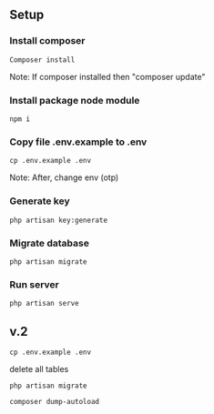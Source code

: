 ## Setup
### Install composer
```
Composer install
```
Note: If composer installed then "composer update"
### Install package node module
```
npm i
```
### Copy file .env.example to .env
```
cp .env.example .env
```
Note: After, change env (otp)
### Generate key
```
php artisan key:generate
```
### Migrate database
```
php artisan migrate
```
### Run server
```
php artisan serve
```

## v.2
```
cp .env.example .env
```
delete all tables
```
php artisan migrate
```
```
composer dump-autoload
```